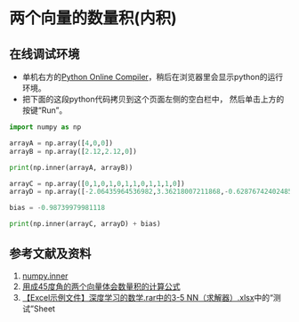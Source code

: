 # 两个向量的数量积(内积)

## 在线调试环境

- 单机右方的[Python Online Compiler](https://trinket.io/python3/a5bd54189b)，稍后在浏览器里会显示python的运行环境。
- 把下面的这段python代码拷贝到这个页面左侧的空白栏中， 然后单击上方的按键“Run”。

```python
import numpy as np

arrayA = np.array([4,0,0])
arrayB = np.array([2.12,2.12,0])

print(np.inner(arrayA, arrayB))

arrayC = np.array([0,1,0,1,0,1,1,0,1,1,1,0])
arrayD = np.array([-2.06435964536982,3.36218007211868,-0.628767424024859,-6.62350000397214,-0.327586812055479,-6.00811845087255,-2.57612599221276,12.2248103400252,-1.78245158375325,-8.61919831628837,13.895354849534,-1.3772261177545])

bias = -0.98739979981118

print(np.inner(arrayC, arrayD) + bias)
```

## 参考文献及资料

1. [numpy.inner](https://numpy.org/devdocs/reference/generated/numpy.inner.html#numpy.inner)
2. [用成45度角的两个向量体会数量积的计算公式](https://github.com/quanbinn/Learn-Mathematical-Olympiad-The-Interactive-Way/blob/master/chapters/%E7%BA%BF%E6%80%A7%E4%BB%A3%E6%95%B0/%E7%94%A8%E6%88%9045%E5%BA%A6%E8%A7%92%E7%9A%84%E4%B8%A4%E4%B8%AA%E5%90%91%E9%87%8F%E4%BD%93%E4%BC%9A%E6%95%B0%E9%87%8F%E7%A7%AF%E7%9A%84%E8%AE%A1%E7%AE%97%E5%85%AC%E5%BC%8F.md)
3. [【Excel示例文件】深度学习的数学.rar中的3-5 NN（求解器）.xlsx](http://www.ituring.com.cn/book/2593)中的“测试”Sheet
